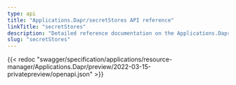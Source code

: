 ```yaml
---
type: api
title: "Applications.Dapr/secretStores API reference"
linkTitle: "secretStores"
description: "Detailed reference documentation on the Applications.Dapr/secretStores API"
slug: "secretStores"
---
```


{{< redoc "swagger/specification/applications/resource-manager/Applications.Dapr/preview/2022-03-15-privatepreview/openapi.json" >}}